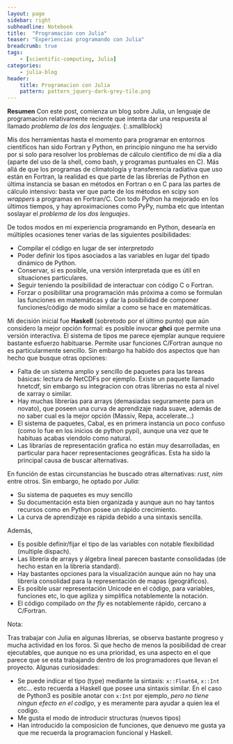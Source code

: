 ```yaml
---
layout: page
sidebar: right
subheadline: Notebook
title:  "Programación con Julia"
teaser: "Experiencias programando con Julia"
breadcrumb: true
tags:
    - [scientific-computing, Julia]
categories:
    - julia-blog
header:
    title: Programacion con Julia
    pattern: pattern_jquery-dark-grey-tile.png
---
```


**Resumen**
Con este post, comienza un blog sobre Julia, un lenguaje de programacion relativamente reciente que 
intenta dar una respuesta al llamado *problema de los dos lenguajes*.
{:.smallblock}

Mis dos herramientas hasta el momento para programar en entornos científicos han sido Fortran
y Python, en principio ninguno me ha servido por si solo para resolver los problemas de cálculo
científico de mí día a día (aparte del uso de la shell, como bash, y programas puntuales en C).
Más allá de que los programas de climatología y transferencia radiativa que uso están en Fortran,
la realidad es que parte de las librerías de Python en última instancia se basan en métodos en
Fortran o en C para las partes de cálculo intensivo: basta ver que parte de los métodos en scipy
son *wrappers* a programas en Fortran/C. Con todo Python ha mejorado en los últimos tiempos, y hay
aproximaciones como PyPy, numba etc que intentan soslayar el *problema de los dos lenguajes*.

De todos modos en mi experiencia programando en Python, desearía en múltiples ocasiones tener varias
de las siguientes posibilidades:

- Compilar el código en lugar de ser *interpretado*
- Poder definir los tipos asociados a las variables en lugar del tipado dinámico de Python.
- Conservar, si es posible, una versión interpretada que es útil en situaciones particulares.
- Seguir teniendo la posibilidad de interactuar con código C o Fortran.
- Forzar o posibilitar una programación más próxima a como se formulan las funciones en matemáticas y dar la posibilidad de componer funciones/código de modo similar a como se hace en matemáticas.

Mi decisión inicial fue **Haskell** (sobretodo por el último punto) que aún considero la mejor opción formal:
es posible invocar **ghci** que permite una versión interactiva. El sistema de tipos me parece ejemplar aunque
requiere bastante esfuerzo habituarse. Permite usar funciones C/Fortran aunque no es particularmente sencillo.
Sin embargo ha habido dos aspectos que han hecho que busque otras opciones:

- Falta de un sistema amplio y sencillo de paquetes para las tareas básicas: lectura de NetCDFs por ejemplo. Existe un paquete llamado hnetcdf, sin embargo su integracion con otras librerias no esta al nivel de xarray o similar.
- Hay muchas librerías para arrays (demasiadas seguramente para un novato), que poseen una curva de aprendizaje nada suave, además de no saber cual es la mejor opción (Massiv, Repa, accelerate...)
- El sistema de paquetes, Cabal, es en primera instancia un poco confuso (como lo fue en los inicios de python pypi), aunque una vez que te habituas acabas viendolo como natural.
- Las librarías de representación grafica no están muy desarrolladas, en particular para hacer representaciones geográficas. Esta ha sido la principal causa de buscar alternativas.

En función de estas circunstancias he buscado otras alternativas: *rust*, *nim* entre otros. Sin embargo,
he optado por *Julia*:

- Su sistema de paquetes es muy sencillo
- Su documentación esta bien organizada y aunque aun no hay tantos recursos como en Python posee un rápido crecimiento.
- La curva de aprendizaje es rápida debido a una sintaxis sencilla.

Además,

- Es posible definir/fijar el tipo de las variables con notable flexibilidad (multiple dispach).
- Las librería de arrays y álgebra lineal parecen bastante consolidadas (de hecho estan en la libreria standard).
- Hay bastantes opciones para la visualización aunque aún no hay una librería consolidad para la
representación de mapas (geográficos).
- Es posible usar representación Unicode en el código, para variables, funciones etc, lo que
agiliza y simplifica notablemente la notación.
- El código compilado *on the fly* es notablemente rápido, cercano a C/Fortran.

Nota:

Tras trabajar con Julia en algunas librerias, se observa bastante progreso y mucha actividad en los foros. Si que hecho de menos la posibilidad de crear ejecutables, que aunque no es una prioridad, es una aspecto en el que parece que se esta trabajando dentro de los programadores que llevan el proyecto. Algunas curiosidades:

- Se puede indicar el tipo (type) mediante la sintaxis:  `x::Float64`,  `x::Int` etc... esto recuerda a Haskell que posee una sintaxis similar. En el caso de Python3 es posible anotar con `x:Int` por ejemplo, *pero no tiene ningun efecto en el codigo*, y es meramente para ayudar a quien lea el codigo.
- Me gusta el modo de introducir structuras (nuevos tipos) 
- Han introducido la composicion de funciones, que denuevo me gusta ya que me recuerda la programacion funcional y Haskell.





